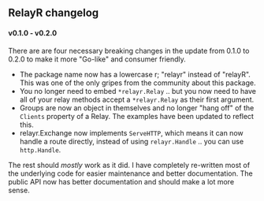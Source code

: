 ## RelayR changelog


#### v0.1.0 - v0.2.0

There are are four necessary breaking changes in the update from 0.1.0 to 0.2.0 to make it more "Go-like" and consumer friendly.

* The package name now has a lowercase r; "relayr" instead of "relayR". This was one of the only gripes from the community about this package.
* You no longer need to embed `*relayr.Relay` .. but you now need to have all of your relay methods accept a `*relayr.Relay` as their first argument.
* Groups are now an object in themselves and no longer "hang off" of the `Clients` property of a Relay. The examples have been updated to reflect this.
* relayr.Exchange now implements `ServeHTTP`, which means it can now handle a route directly, instead of using `relayr.Handle` .. you can use `http.Handle`.

The rest should _mostly_ work as it did. I have completely re-written most of the underlying code for easier maintenance and better documentation. The public API now has better documentation and should make a lot more sense.

